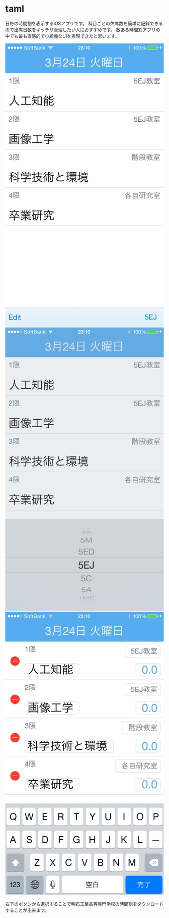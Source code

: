 # taml
日毎の時間割を表示するiOSアプリです。
科目ごとの欠席数を簡単に記録できるので出席日数をキッチリ管理したい人におすすめです。
数ある時間割アプリの中でも最も直感的で小綺麗なUIを実現できたと思います。

![screenshot1](./screenshot/IMG_0283.jpg "screenshot1")
![screenshot2](./screenshot/IMG_0284.jpg "screenshot2")
![screenshot3](./screenshot/IMG_0285.jpg "screenshot3")

右下のボタンから選択することで明石工業高等専門学校の時間割をダウンロードすることが出来ます。
